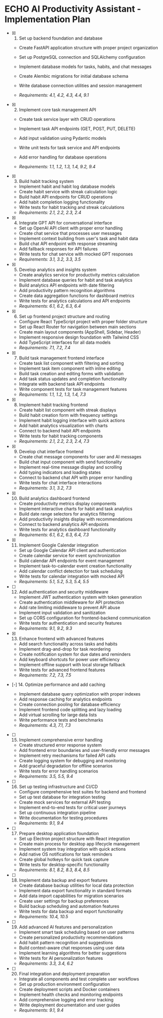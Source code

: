 # ECHO AI Productivity Assistant - Implementation Plan

- [x] 1. Set up backend foundation and database

  - Create FastAPI application structure with proper project organization
  - Set up PostgreSQL connection and SQLAlchemy configuration
  - Implement database models for tasks, habits, and chat messages
  - Create Alembic migrations for initial database schema
  - Write database connection utilities and session management

  - _Requirements: 4.1, 4.2, 4.3, 4.4, 9.1_

- [x] 2. Implement core task management API

  - Create task service layer with CRUD operations
  - Implement task API endpoints (GET, POST, PUT, DELETE)

  - Add input validation using Pydantic models
  - Write unit tests for task service and API endpoints
  - Add error handling for database operations
  - _Requirements: 1.1, 1.2, 1.3, 1.4, 9.2, 9.4_

- [x] 3. Build habit tracking system

  - Implement habit and habit log database models
  - Create habit service with streak calculation logic
  - Build habit API endpoints for CRUD operations
  - Add habit completion logging functionality
  - Write tests for habit tracking and streak calculations
  - _Requirements: 2.1, 2.2, 2.3, 2.4_

- [x] 4. Integrate GPT API for conversational interface

  - Set up OpenAI API client with proper error handling
  - Create chat service that processes user messages
  - Implement context building from user's task and habit data
  - Build chat API endpoint with response streaming
  - Add fallback responses for API failures
  - Write tests for chat service with mocked GPT responses
  - _Requirements: 3.1, 3.2, 3.3, 3.5_

- [x] 5. Develop analytics and insights system

  - Create analytics service for productivity metrics calculation
  - Implement database queries for habit and task analytics
  - Build analytics API endpoints with date filtering
  - Add productivity pattern recognition algorithms
  - Create data aggregation functions for dashboard metrics
  - Write tests for analytics calculations and API endpoints
  - _Requirements: 6.1, 6.2, 6.3, 6.4_

- [x] 6. Set up frontend project structure and routing

  - Configure React TypeScript project with proper folder structure
  - Set up React Router for navigation between main sections
  - Create main layout components (AppShell, Sidebar, Header)
  - Implement responsive design foundation with Tailwind CSS
  - Add TypeScript interfaces for all data models
  - _Requirements: 7.1, 7.2, 7.4_

- [x] 7. Build task management frontend interface

  - Create task list component with filtering and sorting
  - Implement task item component with inline editing
  - Build task creation and editing forms with validation
  - Add task status updates and completion functionality
  - Integrate with backend task API endpoints
  - Write component tests for task management features
  - _Requirements: 1.1, 1.2, 1.3, 1.4, 7.3_

- [x] 8. Implement habit tracking frontend

  - Create habit list component with streak displays
  - Build habit creation form with frequency settings
  - Implement habit logging interface with quick actions
  - Add habit analytics visualization with charts
  - Connect to backend habit API endpoints
  - Write tests for habit tracking components
  - _Requirements: 2.1, 2.2, 2.3, 2.4, 7.3_

- [x] 9. Develop chat interface frontend

  - Create chat message components for user and AI messages
  - Build chat input component with send functionality
  - Implement real-time message display and scrolling
  - Add typing indicators and loading states
  - Connect to backend chat API with proper error handling
  - Write tests for chat interface interactions
  - _Requirements: 3.1, 3.2, 7.3_

- [x] 10. Build analytics dashboard frontend

  - Create productivity metrics display components
  - Implement interactive charts for habit and task analytics
  - Build date range selectors for analytics filtering
  - Add productivity insights display with recommendations
  - Connect to backend analytics API endpoints
  - Write tests for analytics dashboard functionality
  - _Requirements: 6.1, 6.2, 6.3, 6.4, 7.3_

- [x] 11. Implement Google Calendar integration


  - Set up Google Calendar API client and authentication
  - Create calendar service for event synchronization
  - Build calendar API endpoints for event management
  - Implement task-to-calendar event creation functionality
  - Add calendar conflict detection for task scheduling
  - Write tests for calendar integration with mocked API
  - _Requirements: 5.1, 5.2, 5.3, 5.4, 5.5_

- [ ] 12. Add authentication and security middleware



  - Implement JWT authentication system with token generation
  - Create authentication middleware for API protection
  - Add rate limiting middleware to prevent API abuse
  - Implement input validation and sanitization
  - Set up CORS configuration for frontend-backend communication
  - Write tests for authentication and security features
  - _Requirements: 9.1, 9.2, 9.3_

- [x] 13. Enhance frontend with advanced features





  - Add search functionality across tasks and habits
  - Implement drag-and-drop for task reordering
  - Create notification system for due dates and reminders
  - Add keyboard shortcuts for power user efficiency
  - Implement offline support with local storage fallback
  - Write tests for advanced frontend features
  - _Requirements: 7.2, 7.3, 7.5_

- [-] 14. Optimize performance and add caching


  - Implement database query optimization with proper indexes
  - Add response caching for analytics endpoints
  - Create connection pooling for database efficiency
  - Implement frontend code splitting and lazy loading
  - Add virtual scrolling for large data lists
  - Write performance tests and benchmarks
  - _Requirements: 4.3, 7.1, 7.3_

- [ ] 15. Implement comprehensive error handling

  - Create structured error response system
  - Add frontend error boundaries and user-friendly error messages
  - Implement retry mechanisms for failed API calls
  - Create logging system for debugging and monitoring
  - Add graceful degradation for offline scenarios
  - Write tests for error handling scenarios
  - _Requirements: 3.5, 5.5, 9.4_

- [ ] 16. Set up testing infrastructure and CI/CD

  - Configure comprehensive test suites for backend and frontend
  - Set up test database for integration testing
  - Create mock services for external API testing
  - Implement end-to-end tests for critical user journeys
  - Set up continuous integration pipeline
  - Write documentation for testing procedures
  - _Requirements: 9.1, 9.4_

- [ ] 17. Prepare desktop application foundation

  - Set up Electron project structure with React integration
  - Create main process for desktop app lifecycle management
  - Implement system tray integration with quick actions
  - Add native OS notifications for task reminders
  - Create global hotkeys for quick task capture
  - Write tests for desktop-specific functionality
  - _Requirements: 8.1, 8.2, 8.3, 8.4, 8.5_

- [ ] 18. Implement data backup and export features

  - Create database backup utilities for local data protection
  - Implement data export functionality in standard formats
  - Add data import capabilities for migration scenarios
  - Create user settings for backup preferences
  - Build backup scheduling and automation features
  - Write tests for data backup and export functionality
  - _Requirements: 10.4, 10.5_

- [ ] 19. Add advanced AI features and personalization

  - Implement smart task scheduling based on user patterns
  - Create personalized productivity recommendations
  - Add habit pattern recognition and suggestions
  - Build context-aware chat responses using user data
  - Implement learning algorithms for better suggestions
  - Write tests for AI personalization features
  - _Requirements: 3.3, 3.4, 6.2_

- [ ] 20. Final integration and deployment preparation
  - Integrate all components and test complete user workflows
  - Set up production environment configuration
  - Create deployment scripts and Docker containers
  - Implement health checks and monitoring endpoints
  - Add comprehensive logging and error tracking
  - Write deployment documentation and user guides
  - _Requirements: 9.1, 9.4_

